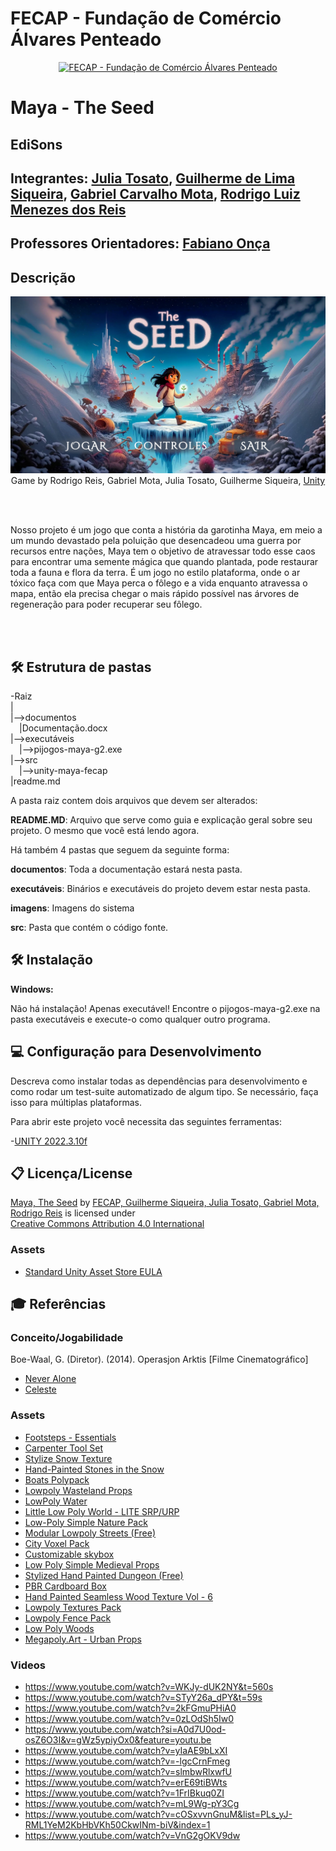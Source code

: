 # FECAP - Fundação de Comércio Álvares Penteado

<p align="center">
<a href= "https://www.fecap.br/"><img src="https://encrypted-tbn0.gstatic.com/images?q=tbn:ANd9GcRhZPrRa89Kma0ZZogxm0pi-tCn_TLKeHGVxywp-LXAFGR3B1DPouAJYHgKZGV0XTEf4AE&usqp=CAU" alt="FECAP - Fundação de Comércio Álvares Penteado" border="0"></a>
</p>

# Maya - The Seed

## EdiSons

## Integrantes: <a href="https://www.linkedin.com/in/julia-tosato-a09a0b207/">Julia Tosato</a>, <a href="#">Guilherme de Lima Siqueira</a>, <a href="#">Gabriel Carvalho Mota</a>, <a href="#">Rodrigo Luiz Menezes dos Reis</a>

## Professores Orientadores: <a href="https://www.linkedin.com/in/fabiano-on%C3%A7a-3214a12/">Fabiano Onça</a>

## Descrição

<p align="center">
  <img src="https://github.com/2024-1-NCC1/Projeto4/blob/main/imagens/tela-inicial.png?raw=true" alt="Maya - The Seed" border="0">
  Game by Rodrigo Reis, Gabriel Mota, Julia Tosato, Guilherme Siqueira, <a href="https://unity.com/pt/download">Unity</a>
</p>

<br><br>

Nosso projeto é um jogo que conta a história da garotinha Maya, em meio a um mundo devastado pela poluição que desencadeou uma guerra por recursos entre nações, Maya tem o objetivo de atravessar todo esse caos para encontrar uma semente mágica que quando plantada, pode restaurar toda a fauna e flora da terra.
É um jogo no estilo plataforma, onde o ar tóxico faça com que Maya perca o fôlego e a vida enquanto atravessa o mapa, então ela precisa chegar o mais rápido possível nas árvores de regeneração para poder recuperar seu fôlego.

<br><br>

## 🛠 Estrutura de pastas

-Raiz<br>
|<br>
|-->documentos<br>
  &emsp;|Documentação.docx<br>
|-->executáveis<br>
  &emsp;|-->pijogos-maya-g2.exe<br>
|-->src<br>
  &emsp;|-->unity-maya-fecap<br>
|readme.md<br>

A pasta raiz contem dois arquivos que devem ser alterados:

<b>README.MD</b>: Arquivo que serve como guia e explicação geral sobre seu projeto. O mesmo que você está lendo agora.

Há também 4 pastas que seguem da seguinte forma:

<b>documentos</b>: Toda a documentação estará nesta pasta.

<b>executáveis</b>: Binários e executáveis do projeto devem estar nesta pasta.

<b>imagens</b>: Imagens do sistema

<b>src</b>: Pasta que contém o código fonte.

## 🛠 Instalação

<b>Windows:</b>

Não há instalação! Apenas executável!
Encontre o pijogos-maya-g2.exe na pasta executáveis e execute-o como qualquer outro programa.

## 💻 Configuração para Desenvolvimento

Descreva como instalar todas as dependências para desenvolvimento e como rodar um test-suite automatizado de algum tipo. Se necessário, faça isso para múltiplas plataformas.

Para abrir este projeto você necessita das seguintes ferramentas:

-<a href="https://store.unity.com/download">UNITY 2022.3.10f</a>

## 📋 Licença/License

<p xmlns:cc="http://creativecommons.org/ns#" xmlns:dct="http://purl.org/dc/terms/"><a property="dct:title" rel="cc:attributionURL" href="https://github.com/2024-1-NCC1/Projeto4">Maya, The Seed</a> by <a rel="cc:attributionURL dct:creator" property="cc:attributionName" href="https://github.com/2024-1-NCC1/Projeto4">FECAP, Guilherme Siqueira, Julia Tosato, Gabriel Mota, Rodrigo Reis</a> is licensed under <a href="https://creativecommons.org/licenses/by/4.0/?ref=chooser-v1" target="_blank" rel="license noopener noreferrer" style="display:inline-block;">Creative Commons Attribution 4.0 International<img style="height:22px!important;margin-left:3px;vertical-align:text-bottom;" src="https://mirrors.creativecommons.org/presskit/icons/cc.svg?ref=chooser-v1" alt=""><img style="height:22px!important;margin-left:3px;vertical-align:text-bottom;" src="https://mirrors.creativecommons.org/presskit/icons/by.svg?ref=chooser-v1" alt=""></a></p>

### Assets
- <a href="https://unity.com/pt/legal/as-terms">Standard Unity Asset Store EULA</a>

## 🎓 Referências
### Conceito/Jogabilidade
Boe-Waal, G. (Diretor). (2014). Operasjon Arktis [Filme Cinematográfico]
- <a href="https://store.steampowered.com/app/295790/Never_Alone_Kisima_Ingitchuna/">Never Alone</a>
- <a href="https://store.steampowered.com/app/504230/Celeste/">Celeste</a>

### Assets
- <a href="https://assetstore.unity.com/packages/audio/sound-fx/foley/footsteps-essentials-189879">Footsteps - Essentials</a>
- <a href="https://assetstore.unity.com/packages/3d/props/tools/carpenter-tool-set-97815">Carpenter Tool Set</a>
- <a href="https://assetstore.unity.com/packages/2d/textures-materials/water/stylize-snow-texture-153579">Stylize Snow Texture</a>
- <a href="https://assetstore.unity.com/packages/3d/characters/hand-painted-stones-in-the-snow-62518">Hand-Painted Stones in the Snow</a>
- <a href="https://assetstore.unity.com/packages/3d/vehicles/sea/boats-polypack-189866">Boats Polypack</a>
- <a href="https://assetstore.unity.com/packages/3d/environments/lowpoly-wasteland-props-138348">Lowpoly Wasteland Props</a>
- <a href="https://assetstore.unity.com/packages/tools/particles-effects/lowpoly-water-107563">LowPoly Water</a>
- <a href="https://assetstore.unity.com/packages/3d/environments/little-low-poly-world-lite-srp-urp-119111">Little Low Poly World - LITE SRP/URP</a>
- <a href="https://assetstore.unity.com/account/assets">Low-Poly Simple Nature Pack</a>
- <a href="https://assetstore.unity.com/packages/3d/environments/urban/modular-lowpoly-streets-free-192094">Modular Lowpoly Streets (Free)</a>
- <a href="https://assetstore.unity.com/packages/3d/environments/urban/city-voxel-pack-136141">City Voxel Pack</a>
- <a href="https://assetstore.unity.com/packages/2d/textures-materials/sky/customizable-skybox-174576">Customizable skybox</a>
- <a href="https://assetstore.unity.com/packages/3d/props/low-poly-simple-medieval-props-258397">Low Poly Simple Medieval Props</a>
- <a href="https://assetstore.unity.com/packages/3d/environments/stylized-hand-painted-dungeon-free-173934">Stylized Hand Painted Dungeon (Free)</a>
- <a href="https://assetstore.unity.com/packages/3d/props/pbr-cardboard-box-110635">PBR Cardboard Box</a>
- <a href="https://assetstore.unity.com/packages/2d/textures-materials/wood/hand-painted-seamless-wood-texture-vol-6-162145">Hand Painted Seamless Wood Texture Vol - 6</a>
- <a href="https://assetstore.unity.com/packages/2d/textures-materials/lowpoly-textures-pack-140717">Lowpoly Textures Pack</a>
- <a href="https://assetstore.unity.com/packages/3d/props/exterior/low-poly-fence-pack-61661">Lowpoly Fence Pack</a>
- <a href="https://assetstore.unity.com/packages/3d/environments/landscapes/low-poly-woods-232818">Low Poly Woods</a>
- <a href="https://assetstore.unity.com/packages/3d/props/megapoly-art-urban-props-217030">Megapoly.Art - Urban Props</a>

### Videos
- <https://www.youtube.com/watch?v=WKJy-dUK2NY&t=560s>
- <https://www.youtube.com/watch?v=STyY26a_dPY&t=59s>
- <https://www.youtube.com/watch?v=2kFGmuPHiA0>
- <https://www.youtube.com/watch?v=0zLOdSh5Iw0>
- <https://www.youtube.com/watch?si=A0d7U0od-osZ6O3I&v=gWz5ypiyOx0&feature=youtu.be>
- <https://www.youtube.com/watch?v=yIaAE9bLxXI>
- <https://www.youtube.com/watch?v=-lgcCrnFmeg>
- <https://www.youtube.com/watch?v=slmbwRlxwfU>
- <https://www.youtube.com/watch?v=erE69tiBWts>
- <https://www.youtube.com/watch?v=1FrIBkuq0ZI>
- <https://www.youtube.com/watch?v=mL9Wg-pY3Cg>
- <https://www.youtube.com/watch?v=cOSxvvnGnuM&list=PLs_yJ-RML1YeM2KbHbVKh50CkwINm-biV&index=1>
- <https://www.youtube.com/watch?v=VnG2gOKV9dw>
